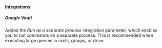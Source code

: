 
#### Integrations
##### Google Vault
Added the *Run as a separate process* integration parameter, which enables you to run commands on a separate process. This is recommended when executing large queries in mails, groups, or drive. 
